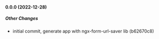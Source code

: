 #### 0.0.0 (2022-12-28)

##### Other Changes

*  initial commit, generate app with ngx-form-url-saver lib (b62670c8)
